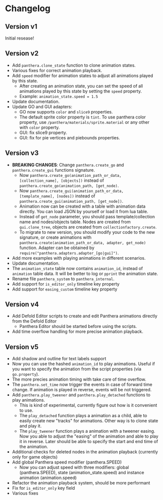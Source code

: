 # Changelog

## Version v1

Initial resease!


## Version v2

- Add `panthera.clone_state` function to clone animation states.
- Various fixes for correct animation playback.
- Add `speed` modifier for animation states to adjust all animations played by this state.
	- After creating an animation state, you can set the speed of all animations played by this state by setting the `speed` property.
	- Example: `animation_state.speed = 1.5`
- Update documentation.
- Update GO and GUI adapters:
	- GO now supports `color` and `slice9` properties.
	- The default sprite color property is `tint`. To use panthera color property, use `/panthera/materials/sprite.material` or any other with `color` property.
	- GUI: fix slice9 property.
	- GUI: fix for pie vertices and piebounds properties.


## Version v3

- **BREAKING CHANGES**: Change `panthera.create_go` and `panthera.create_gui` functions signature.
	- Now `panthera.create_go(animation_path_or_data, [collection_name], [objects])` instead of `panthera.create_go(animation_path, [get_node)`.
	- Now `panthera.create_gui(animation_path_or_data, [template_name], [nodes])` instead of `panthera.create_gui(animation_path, [get_node])`.
	- Animation now can be created with a table with animation data directly. You can load JSON by yourself or load it from lua table.
	- Instead of `get_node` parameter, you should pass template/collection name and nodes/objects table. Nodes are created from `gui.clone_tree`, objects are created from `collectionfactory.create`.
	- To migrate to new version, you should modify your code to the new signature, or create animations with `panthera.create(animation_path_or_data, adapter, get_node)` function. Adapter can be obtained by `require("panthera.adapters.adapter_[go|gui]")`.
- Add more examples with playing animations in different scenarios.
- Update documentation.
- The `animation_state` table now contains `animation_id`, instead of `animation` table data. It will be better to log or `pprint` the animation state.
- Rename file `panthera_system` to `panthera_internal`.
- Add support for `is_editor_only` timeline key property
- Add support for `easing_custom` timeline key property


## Version v4

- Add Defold Editor scripts to create and edit Panthera animations directly from the Defold Editor
	- Panthera Editor should be started before using the scripts.
- Add time overflow handling for more precise animation playback.


## Version v5
- Add shadow and outline for text labels support
- Now you can use the hashed `animation_id` to play animations. Useful if you want to specify the animation from the script properties (via `go.property`).
- The more precies animation timing with take care of time overflow.
- The `panthera.set_time` now trigger the events in case of forward time change. If animation is played in reverse, events will be not triggered.
- Add `panthera.play_tweener` and `panthera.play_detached` functions to play animations.
	- This is kind of experimental, currently figure out how is it convenient to use.
	- The `play_detached` function plays a animation as a child, able to easily create new "tracks" for animations. Other way is to clone state and play it.
	- The `play_tweener` function plays a animation with a tweener easing. Now you able to adjust the "easing" of the animation and able to play it in reverse. Later should be able to specify the start and end time of the animation.
- Additional checks for deleted nodes in the animation playback (currently only for game objects)
- Add global Panthera speed modifier (panthera.SPEED)
	- Now you can adjust speed with three modifiers: global (panthera.SPEED), state (animation_state.speed) and instance animation (animation.speed)
- Refactor the animation playback system, should be more performant
- Fix for `is_editor_only` key field
- Various fixes